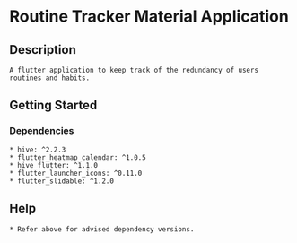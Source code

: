 # Routine Tracker Material Application
## Description
```
A flutter application to keep track of the redundancy of users routines and habits.
```
## Getting Started

### Dependencies
```
* hive: ^2.2.3
* flutter_heatmap_calendar: ^1.0.5
* hive_flutter: ^1.1.0
* flutter_launcher_icons: ^0.11.0
* flutter_slidable: ^1.2.0
```
## Help
```
* Refer above for advised dependency versions.
```
